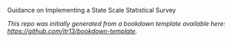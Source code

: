 Guidance on Implementing a State Scale Statistical Survey

*This repo was initially generated from a bookdown template available here: https://github.com/jtr13/bookdown-template.*



